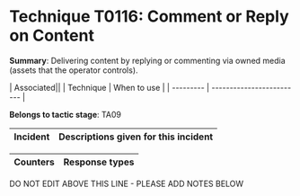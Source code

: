 # Technique T0116: Comment or Reply on Content

**Summary**: Delivering content by replying or commenting via owned media (assets that the operator controls).


| Associated||
| Technique | When to use |
| --------- | ------------------------- |


**Belongs to tactic stage**: TA09


| Incident | Descriptions given for this incident |
| -------- | -------------------- |



| Counters | Response types |
| -------- | -------------- |


DO NOT EDIT ABOVE THIS LINE - PLEASE ADD NOTES BELOW